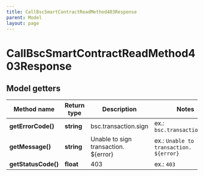 ```yaml
---
title: CallBscSmartContractReadMethod403Response
parent: Model
layout: page
---
```


# CallBscSmartContractReadMethod403Response

## Model getters

Method name | Return type | Description | Notes
------------ | ------------- | ------------- | -------------
**getErrorCode()** | **string** | bsc.transaction.sign | ex.: `bsc.transaction.sign`
**getMessage()** | **string** | Unable to sign transaction. ${error} | ex.: `Unable to sign transaction. ${error}`
**getStatusCode()** | **float** | 403 | ex.: `403`

